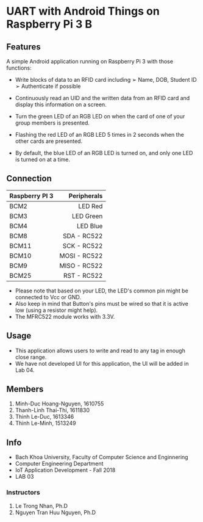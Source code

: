 # UART with Android Things on Raspberry Pi 3 B
## Features
A simple Android application running on Raspberry Pi 3 with those functions:

* Write blocks of data to an RFID card including
➢ Name, DOB, Student ID
➢ Authenticate if possible

* Continuously read an UID and the written data from an RFID card and display this information on a screen.

* Turn the green LED of an RGB LED on when the card of one of your group members is presented.

* Flashing the red LED of an RGB LED 5 times in 2 seconds when the other cards are presented.

* By default, the blue LED of an RGB LED is turned on, and only one LED is turned on at a time.
## Connection
| Raspberry PI 3 | Peripherals     | 
| -------------- | ---------------:| 
| BCM2           | LED Red         | 
| BCM3           | LED Green       | 
| BCM4           | LED Blue        | 
| BCM8           | SDA - RC522     | 
| BCM11          | SCK - RC522     | 
| BCM10          | MOSI - RC522    |
| BCM9           | MISO - RC522    |
| BCM25          | RST - RC522     | 
* Please note that based on your LED, the LED's common pin might be connected to Vcc or GND.
* Also keep in mind that Button's pins must be wired so that it is active low (using a resistor might help).
* The MFRC522 module works with 3.3V.
## Usage
* This application allows users to write and read to any tag in enough close range.
* We have not developed UI for this application, the UI will be added in Lab 04.
## Members
1. Minh-Duc Hoang-Nguyen, 1610755
2. Thanh-Linh Thai-Thi, 1611830
3. Thinh Le-Duc, 1613346
4. Thinh Le-Minh, 1513249
## Info
* Bach Khoa University, Faculty of Computer Science and Enginnering
* Computer Engineering Department
* IoT Application Development - Fall 2018
* LAB 03
### Instructors
1. Le Trong Nhan, Ph.D
2. Nguyen Tran Huu Nguyen, Ph.D

